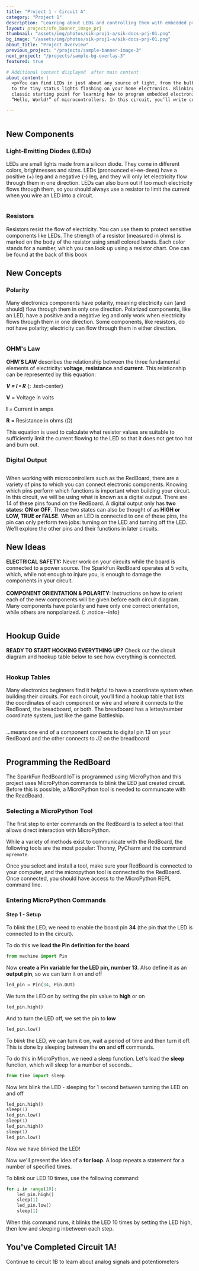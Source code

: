 ```yaml
---
title: "Project 1 - Circuit A"
category: "Project 1"
description: "Learning about LEDs and controlling them with embedded programming"
layout: project/sfe_banner_image_prj
thumbnail: "assets/img/photos/sik-proj1-a/sik-docs-prj-01.png"
bg_image: "/assets/img/photos/sik-proj1-a/sik-docs-prj-01.png"
about_title: "Project Overview"
previous_project: "/projects/sample-banner-image-3"
next_project: "/projects/sample-bg-overlay-3"
featured: true

# Additional content displayed  after main content
about_content: |
  <p>You can find LEDs in just about any source of light, from the bulbs lighting your home
  to the tiny status lights flashing on your home electronics. Blinking an LED is the
  classic starting point for learning how to program embedded electronics. It’s the
  “Hello, World!” of microcontrollers. In this circuit, you’ll write code that makes an LED blink on and off. </p>

---
```





<figure class="itooltip itooltip-dark hover-scale rounded" title='<p class="mb-0">Circuit 1A - what is needed</p>'>
    <img src="/assets/img/photos/sik-proj1-a/sik-demo-prj1-ca-need.png"  alt="" />
</figure>

## New Components

### Light-Emitting Diodes (LEDs)

LEDs are small lights made from a silicon diode. They come in different colors, brightnesses and sizes. LEDs (pronounced el-ee-dees)
have a positive (+) leg and a negative (-) leg, and they will only let electricity flow
through them in one direction. LEDs can also burn out if too much electricity flows
through them, so you should always use a resistor to limit the current when you wire
an LED into a circuit.

<figure class="itooltip itooltip-dark hover-scale rounded" title='<p class="mb-0">LEDs</p>'>
    <img src="/assets/img/photos/sik-proj1-a/sik-docs-prj1-ca-leds.png"  alt="" />
</figure>

### Resistors

Resistors resist the flow of electricity. You can use them to protect sensitive
components like LEDs. The strength of a resistor (measured in ohms) is marked on
the body of the resistor using small colored bands. Each color stands for a number,
which you can look up using a resistor chart. One can be found at the back of this book

## New Concepts

### Polarity

Many electronics components have polarity, meaning electricity can (and
should) flow through them in only one direction. Polarized components, like an LED, have a positive and a negative leg and only work when electricity flows
through them in one direction. Some components, like resistors,
do not have polarity; electricity can flow through them in either direction.

<figure class="itooltip itooltip-dark hover-scale rounded" title='<p class="mb-0">Polarity</p>'>
    <img src="/assets/img/photos/sik-proj1-a/sik-docs-prj1-ca-polo.png"  alt="" />
</figure>


### OHM's Law

**OHM’S LAW** describes the relationship between the three fundamental elements of electricity: **voltage**, **resistance** and **current**. This relationship can be represented by this equation:

***V = I • R***
{: .text-center}

**V** = Voltage in volts

**I** = Current in amps

**R** = Resistance in ohms (Ω)

This equation is used to calculate what resistor values are suitable to sufficiently limit the current flowing to the LED so that it does not get too hot and burn out.

### Digital Output 

<figure class="itooltip itooltip-dark hover-scale rounded" title='<p class="mb-0">Digital Output Pins</p>'>
    <img src="/assets/img/photos/sik-proj1-a/sik-demo-prj1-ca-digout.png"  alt="" />
</figure>

When working with microcontrollers such as the RedBoard, there are a variety of pins to which you can connect electronic components. Knowing which pins perform which functions is important when building your circuit. In this circuit, we will be using what is known as a digital output. There are 14 of these pins found on the RedBoard. A digital output only has **two states: ON or OFF**. These two states can also be thought of as **HIGH or LOW, TRUE or FALSE**. When an LED is connected to one of these pins, the pin can only perform two jobs: turning on the LED and turning off the LED. We’ll explore the other pins and their functions in later circuits.


##  New Ideas

**ELECTRICAL SAFETY:** Never work on your circuits while the board is connected to
a power source. The SparkFun RedBoard operates at 5 volts, which, while not enough to
injure you, is enough to damage the components in your circuit. <br><br> **COMPONENT ORIENTATION & POLARITY:** Instructions on how to orient each of
the new components will be given before each circuit diagram. Many components have
polarity and have only one correct orientation, while others are nonpolarized.
{: .notice--info}

<figure class="itooltip itooltip-dark hover-scale rounded" title='<p class="mb-0">New Ideas</p>'>
    <img src="/assets/img/photos/sik-proj1-a/sik-demo-prj1-ca-new-ideas1.png"  alt="" />
</figure>


## Hookup Guide

**READY TO START HOOKING EVERYTHING UP?** Check out the circuit diagram and
hookup table below to see how everything is connected.

<figure class="itooltip itooltip-dark hover-scale rounded" title='<p class="mb-0">Hookup Diagram</p>'>
    <img src="/assets/img/photos/sik-proj1-a/sik-demo-prj1-ca-hookup-diag.png"  alt="" />
</figure>

### Hookup Tables

Many electronics beginners find it helpful to have a coordinate system when building their circuits. For each circuit, you’ll find a hookup table that lists the coordinates of each component or wire and where it connects to the RedBoard, the breadboard, or both. The breadboard has a letter/number coordinate system, just
like the game Battleship.

<figure class="itooltip itooltip-dark hover-scale rounded" title='<p class="mb-0">Hookup Diagram Example</p>'>
    <img src="/assets/img/photos/sik-proj1-a/sik-demo-prj1-ca-hu-ex.png"  alt="" />
</figure>

…means one end of a component connects to digital pin 13 on your RedBoard and
the other connects to J2 on the breadboard

<figure class="itooltip itooltip-dark hover-scale rounded" title='<p class="mb-0">Hookup Diagram</p>'>
    <img src="/assets/img/photos/sik-demo-prj1-ca-hu-table.png"  alt="" />
</figure>


## Programming the RedBoard

The SparkFun RedBoard IoT is programmed using MicroPython and this project uses MicroPython commands to blink the LED just created circuit.  Before this is possible, a MicroPython tool is needed to communcate with the ReadBoard.

### Selecting a MicroPython Tool

The first step to enter commands on the RedBoard is to select a tool that allows direct interaction with MicroPython. 

While a variety of methods exist to communicate with the RedBoard, the following tools are the most popular: Thonny, PyCharm and the command `mpremote`.



Once you select and install a tool, make sure your RedBoard is connected to your computer, and the micropython tool is connected to the RedBoard. Once connected, you should have access to the MicroPython REPL command line.

### Entering MicroPython Commands

#### Step 1 - Setup

To blink the LED, we need to enable the board pin **34** (the pin that the LED is connected to in the circuit).  

To do this we **load the Pin definition for the board**

```python
from machine import Pin
```
Now **create a Pin variable for the LED pin, number 13**. Also define it as an **output pin**, so we can turn it on and off

```python
led_pin = Pin(34, Pin.OUT)
```
We turn the LED on by setting the pin value to **high** or on

```python
led_pin.high()
```
And to turn the LED off, we set the pin to **low**

```python
led_pin.low()
```
To *blink* the LED, we can turn it on, wait a period of time and then turn it off. This is done by sleeping between the **on** and **off** commands. 

To do this in MicroPython, we need a sleep function. Let's load the **sleep** function, which will sleep for a number of seconds..

```python
from time import sleep
```
Now lets blink the LED - sleeping for 1 second between turning the LED on and off

```python
led_pin.high()
sleep(1)
led_pin.low()
sleep(1)
led_pin.high()
sleep(1)
led_pin.low()
```
Now we have blinked the LED! 

Now we'll present the idea of a **for loop**. A loop repeats a statement for a number of specified times. 

To blink our LED 10 times, use the following command:

```python
for i in range(10):
    led_pin.high()
    sleep(1)
    led_pin.low()
    sleep(1)
```
When this command runs, it blinks the LED 10 times by setting the LED high, then low and sleeping inbetween each step. 

## You've Completed Circuit 1A!

Continue to circuit 1B to learn about analog signals and potentiometers


<figure class="itooltip itooltip-dark hover-scale rounded" title='<p class="mb-0">Next - Circuit 1B</p>'>
    <img src="/assets/img/photos/sik-proj1-a/sik-demo-prj1-ca-next.png"  alt="" />
</figure>
